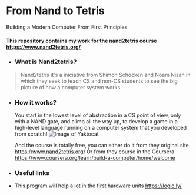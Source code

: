 # From Nand to Tetris
Building a Modern Computer From First Principles
#### This repository contains my work for the nand2tetris course https://www.nand2tetris.org/

- ### What is Nand2tetris? 
> Nand2tetris it's a iniciative from Shimon Schocken and Noam Nisan
> in which they seek to teach CS and non-CS students to see the big picture
> of how a computer system works 

- ### How it works?
   You start in the lowest level of abstraction in a CS point of view, only with a NAND gate, and climb all the way up, to develop a game in a high-level language running on a computer system that you developed from scratch!
![Image of Yaktocat](https://miro.medium.com/max/1676/1*MAeq1jz7XNpWQeJIx7U72Q.png)

    And the course is totally free, you can either do it from they original site https://www.nand2tetris.org/
    Or from they course in the Coursera
    https://www.coursera.org/learn/build-a-computer/home/welcome
- ### Useful links
- This program will help a lot in the first hardware units https://logic.ly/
